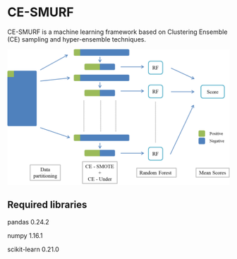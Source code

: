 # CE-SMURF

CE-SMURF is a machine learning framework based on Clustering Ensemble (CE) sampling and hyper-ensemble techniques.

![image](https://github.com/kevin06630133/CE-SMURF/blob/master/CE_SMURF_framework.png)

## Required libraries

pandas 0.24.2

numpy 1.16.1

scikit-learn 0.21.0
